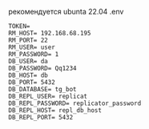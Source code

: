 рекомендуется ubunta 22.04
.env
```plaintext
TOKEN=
RM_HOST= 192.168.68.195
RM_PORT= 22
RM_USER= user
RM_PASSWORD= 1
DB_USER= da
DB_PASSWORD= Qq1234
DB_HOST= db
DB_PORT= 5432
DB_DATABASE= tg_bot
DB_REPL_USER= replicat
DB_REPL_PASSWORD= replicator_password
DB_REPL_HOST= repl_db_host
DB_REPL_PORT= 5432
 ```
